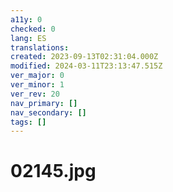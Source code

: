 ```yaml
---
a11y: 0
checked: 0
lang: ES
translations: 
created: 2023-09-13T02:31:04.000Z
modified: 2024-03-11T23:13:47.515Z
ver_major: 0
ver_minor: 1
ver_rev: 20
nav_primary: []
nav_secondary: []
tags: []
---
```

# 02145.jpg
